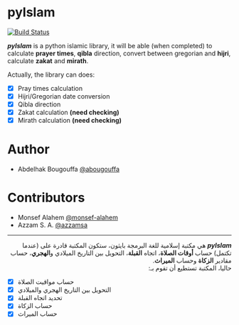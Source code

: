 pyIslam
===========
[![Build Status](https://travis-ci.org/abougouffa/pyIslam.svg?branch=master)](https://travis-ci.org/abougouffa/pyIslam)

**_pyIslam_** is a python islamic library, it will be able (when completed) to calculate **prayer times**, **qibla** direction, convert between gregorian and **hijri**, calculate **zakat** and **mirath**.

Actually, the library can does:

- [x] Pray times calculation
- [x] Hijri/Gregorian date conversion
- [x] Qibla direction
- [x] Zakat calculation **(need checking)**
- [x] Mirath calculation **(need checking)**

# Author
- Abdelhak Bougouffa [@abougouffa](https://github.com/abougouffa)

# Contributors
- Monsef Alahem [@monsef-alahem](https://github.com/monsef-alahem)
- Azzam S. A. [@azzamsa](https://github.com/azzamsa)

------
<div dir='rtl'>
  <b><i>pyIslam</i></b>
هي مكتبة إسلامية للغة البرمجة بايثون، ستكون المكتبة قادرة على (عندما تكتمل) حساب
  <b>أوقات الصلاة</b>،
  اتجاه <b>القبلة</b>، 
  التحويل بين التاريخ الميلادي و<b>الهجري</b>،
  حساب مقادير <b>الزكاة</b>
  وحساب <b>الميراث</b>.
</div>
<div dir='rtl'>
حاليا، المكتبة تستطيع أن تقوم بـ:
</div>

- [x] <span dir='rtl'>حساب مواقيت الصلاة</span>
- [x] <span dir='rtl'>التحويل بين التاريخ الهجري والميلادي</span>
- [x] <span dir='rtl'>تحديد اتجاه القبلة</span>
- [x] <span dir='rtl'>حساب الزكاة</span>
- [x] <span dir='rtl'>حساب الميراث</span>
